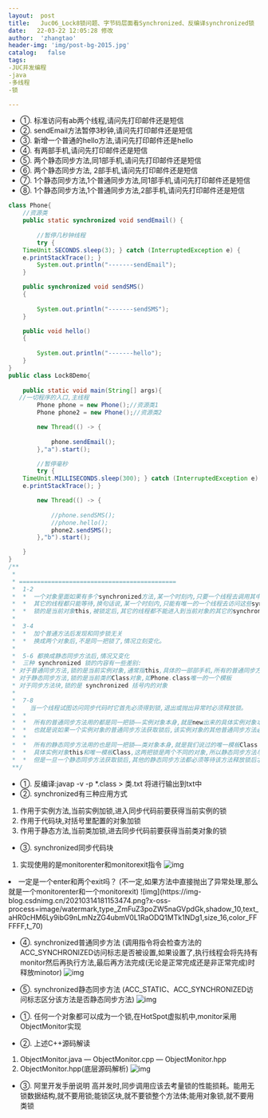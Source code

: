 ```yaml
---
layout:  post
title:   Juc06_Lock8锁问题、字节码层面看Synchronized、反编译synchronized锁
date:   22-03-22 12:05:28 修改
author:  'zhangtao'
header-img: 'img/post-bg-2015.jpg'
catalog:   false
tags:
-JUC并发编程
-java
-多线程
-锁

---
```









-  ①. 标准访问有ab两个线程,请问先打印邮件还是短信  
-  ②. sendEmail方法暂停3秒钟,请问先打印邮件还是短信  
-  ③. 新增一个普通的hello方法,请问先打印邮件还是hello  
-  ④. 有两部手机,请问先打印邮件还是短信  
-  ⑤. 两个静态同步方法,同1部手机,请问先打印邮件还是短信  
-  ⑥. 两个静态同步方法, 2部手机,请问先打印邮件还是短信  
-  ⑦. 1个静态同步方法,1个普通同步方法,同1部手机,请问先打印邮件还是短信  
-  ⑧. 1个静态同步方法,1个普通同步方法,2部手机,请问先打印邮件还是短信 

```java
class Phone{
    //资源类
    public static synchronized void sendEmail() {
   
        //暂停几秒钟线程
        try {
    TimeUnit.SECONDS.sleep(3); } catch (InterruptedException e) {
    e.printStackTrace(); }
        System.out.println("-------sendEmail");
    }

    public synchronized void sendSMS()
    {
   
        System.out.println("-------sendSMS");
    }

    public void hello()
    {
   
        System.out.println("-------hello");
    }
}
public class Lock8Demo{
   
    public static void main(String[] args){
   //一切程序的入口,主线程
        Phone phone = new Phone();//资源类1
        Phone phone2 = new Phone();//资源类2

        new Thread(() -> {
   
            phone.sendEmail();
        },"a").start();

        //暂停毫秒
        try {
    TimeUnit.MILLISECONDS.sleep(300); } catch (InterruptedException e) {
    e.printStackTrace(); }

        new Thread(() -> {
   
            //phone.sendSMS();
            //phone.hello();
            phone2.sendSMS();
        },"b").start();

    }
}
/**
 *
 * ============================================
 *  1-2
 *  *  一个对象里面如果有多个synchronized方法,某一个时刻内,只要一个线程去调用其中的一个synchronized方法了,
 *  *  其它的线程都只能等待,换句话说,某一个时刻内,只能有唯一的一个线程去访问这些synchronized方法
 *  *  锁的是当前对象this,被锁定后,其它的线程都不能进入到当前对象的其它的synchronized方法
 *
 *  3-4
 *  *  加个普通方法后发现和同步锁无关
 *  *  换成两个对象后,不是同一把锁了,情况立刻变化。
 *
 *  5-6 都换成静态同步方法后,情况又变化
 *  三种 synchronized 锁的内容有一些差别:
 * 对于普通同步方法,锁的是当前实例对象,通常指this,具体的一部部手机,所有的普通同步方法用的都是同一把锁——实例对象本身,
 * 对于静态同步方法,锁的是当前类的Class对象,如Phone.class唯一的一个模板
 * 对于同步方法块,锁的是 synchronized 括号内的对象
 *
 *  7-8
 *    当一个线程试图访问同步代码时它首先必须得到锁,退出或抛出异常时必须释放锁。
 *  *
 *  *  所有的普通同步方法用的都是同一把锁——实例对象本身,就是new出来的具体实例对象本身,本类this
 *  *  也就是说如果一个实例对象的普通同步方法获取锁后,该实例对象的其他普通同步方法必须等待获取锁的方法释放锁后才能获取锁。
 *  *
 *  *  所有的静态同步方法用的也是同一把锁——类对象本身,就是我们说过的唯一模板Class
 *  *  具体实例对象this和唯一模板Class,这两把锁是两个不同的对象,所以静态同步方法与普通同步方法之间是不会有竞态条件的
 *  *  但是一旦一个静态同步方法获取锁后,其他的静态同步方法都必须等待该方法释放锁后才能获取锁。
 **/
```


-  ①. 反编译:javap -v -p *.class > 类.txt 将进行输出到txt中  
-  ②. synchronized有三种应用方式 

1. 作用于实例方法,当前实例加锁,进入同步代码前要获得当前实例的锁 
2. 作用于代码块,对括号里配置的对象加锁 
3. 作用于静态方法,当前类加锁,进去同步代码前要获得当前类对象的锁

- ③. synchronized同步代码块



1. 实现使用的是monitorenter和monitorexit指令 ![img](https://img-blog.csdnimg.cn/20210314181051606.png?x-oss-process=image/watermark,type_ZmFuZ3poZW5naGVpdGk,shadow_10,text_aHR0cHM6Ly9ibG9nLmNzZG4ubmV0L1RaODQ1MTk1NDg1,size_16,color_FFFFFF,t_70) 
<li>一定是一个enter和两个exit吗？ (不一定,如果方法中直接抛出了异常处理,那么就是一个monitorenter和一个monitorexit) ![img](https://img-blog.csdnimg.cn/20210314181153474.png?x-oss-process=image/watermark,type_ZmFuZ3poZW5naGVpdGk,shadow_10,text_aHR0cHM6Ly9ibG9nLmNzZG4ubmV0L1RaODQ1MTk1NDg1,size_16,color_FFFFFF,t_70)</li>



- ④. synchronized普通同步方法 (调用指令将会检查方法的ACC_SYNCHRONIZED访问标志是否被设置,如果设置了,执行线程会将先持有monitor然后再执行方法,最后再方法完成(无论是正常完成还是非正常完成)时释放minotor) ![img](https://img-blog.csdnimg.cn/2021031418130816.png?x-oss-process=image/watermark,type_ZmFuZ3poZW5naGVpdGk,shadow_10,text_aHR0cHM6Ly9ibG9nLmNzZG4ubmV0L1RaODQ1MTk1NDg1,size_16,color_FFFFFF,t_70) 
- ⑤. synchronized静态同步方法 (ACC_STATIC、ACC_SYNCHRONIZED访问标志区分该方法是否静态同步方法) ![img](https://img-blog.csdnimg.cn/20210314181650733.png?x-oss-process=image/watermark,type_ZmFuZ3poZW5naGVpdGk,shadow_10,text_aHR0cHM6Ly9ibG9nLmNzZG4ubmV0L1RaODQ1MTk1NDg1,size_16,color_FFFFFF,t_70)


-  ①. 任何一个对象都可以成为一个锁,在HotSpot虚拟机中,monitor采用ObjectMonitor实现  
-  ②. 上述C++源码解读 


1. ObjectMonitor.java — ObjectMonitor.cpp — ObjectMonitor.hpp 
2. ObjectMonitor.hpp(底层源码解析) ![img](https://img-blog.csdnimg.cn/20210314181905750.png?x-oss-process=image/watermark,type_ZmFuZ3poZW5naGVpdGk,shadow_10,text_aHR0cHM6Ly9ibG9nLmNzZG4ubmV0L1RaODQ1MTk1NDg1,size_16,color_FFFFFF,t_70)

- ③. 阿里开发手册说明 高并发时,同步调用应该去考量锁的性能损耗。能用无锁数据结构,就不要用锁;能锁区块,就不要锁整个方法体;能用对象锁,就不要用类锁

